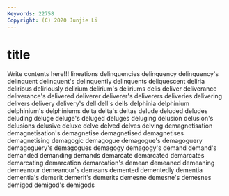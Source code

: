 ```yaml
---
Keywords: 22758
Copyright: (C) 2020 Junjie Li
---
```


# title

Write contents here!!!
lineations
delinquencies 
delinquency 
delinquency's 
delinquent 
delinquent's 
delinquently 
delinquents 
deliquescent 
deliria 
delirious
deliriously 
delirium 
delirium's 
deliriums 
delis 
deliver 
deliverance 
deliverance's 
delivered 
deliverer
deliverer's 
deliverers 
deliveries 
delivering 
delivers 
delivery 
delivery's 
dell 
dell's 
dells
delphinia 
delphinium 
delphinium's 
delphiniums 
delta 
delta's 
deltas 
delude 
deluded 
deludes
deluding 
deluge 
deluge's 
deluged 
deluges 
deluging 
delusion 
delusion's 
delusions 
delusive
deluxe 
delve 
delved 
delves 
delving 
demagnetisation 
demagnetisation's 
demagnetise 
demagnetised 
demagnetises
demagnetising 
demagogic 
demagogue 
demagogue's 
demagoguery 
demagoguery's 
demagogues 
demagogy 
demagogy's 
demand
demand's 
demanded 
demanding 
demands 
demarcate 
demarcated 
demarcates 
demarcating 
demarcation 
demarcation's
demean 
demeaned 
demeaning 
demeanour 
demeanour's 
demeans 
demented 
dementedly 
dementia 
dementia's
demerit 
demerit's 
demerits 
demesne 
demesne's 
demesnes 
demigod 
demigod's 
demigods 
